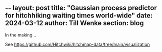 --
layout: post
title:  "Gaussian process predictor for hitchhiking waiting times world-wide"
date:   2024-03-12
author: Till Wenke
section: blog
---

In the making...

See https://github.com/Hitchwiki/hitchmap-data/tree/main/visualization
